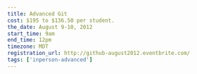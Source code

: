 ```yaml
---
title: Advanced Git
cost: $195 to $136.50 per student.
the_date: August 9-10, 2012
start_time: 9am
end_time: 12pm
timezone: MDT
registration_url: http://github-august2012.eventbrite.com/
tags: ['inperson-advanced']
---
```

